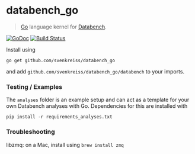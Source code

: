 # databench_go

> [Go](http://golang.org/) language kernel for [Databench](http://www.svenkreiss.com/databench/).

[![GoDoc](https://godoc.org/github.com/svenkreiss/databench_go?status.png)](https://godoc.org/github.com/svenkreiss/databench_go)
[![Build Status](https://travis-ci.org/svenkreiss/databench_go.png?branch=master)](https://travis-ci.org/svenkreiss/databench_go)


Install using

    go get github.com/svenkreiss/databench_go

and add `github.com/svenkreiss/databench_go/databench` to your imports.


### Testing / Examples

The `analyses` folder is an example setup and can act as a template for your own Databench analyses with Go. Dependencies for this are installed with

    pip install -r requirements_analyses.txt


### Troubleshooting

libzmq: on a Mac, install using `brew install zmq`

